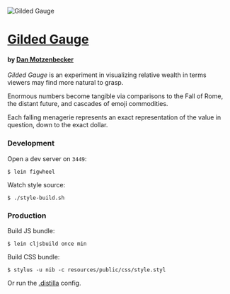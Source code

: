 ![Gilded Gauge](http://gildedgauge.club/gildedgauge.gif)
# [Gilded Gauge](http://gildedgauge.club)
#### by [Dan Motzenbecker](http://oxism.com)

*Gilded Gauge* is an experiment in visualizing relative wealth in terms viewers
may find more natural to grasp.

Enormous numbers become tangible via comparisons to the Fall of Rome, the distant
future, and cascades of emoji commodities.

Each falling menagerie represents an exact representation of the value in
question, down to the exact dollar.


### Development

Open a dev server on `3449`:

```
$ lein figwheel
```

Watch style source:

```
$ ./style-build.sh
```

### Production

Build JS bundle:

```
$ lein cljsbuild once min
```

Build CSS bundle:

```
$ stylus -u nib -c resources/public/css/style.styl
```

Or run the [.distilla](https://github.com/dmotz/distilla) config.
